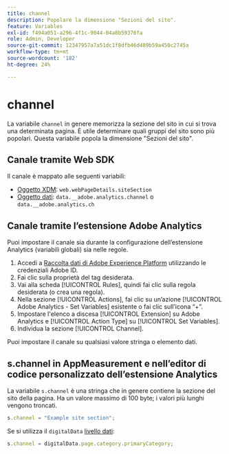 ```yaml
---
title: channel
description: Popolare la dimensione "Sezioni del sito".
feature: Variables
exl-id: f494a051-a296-4f1c-9044-04a8b59376fa
role: Admin, Developer
source-git-commit: 12347957a7a51dc1f8dfb46d489b59a450c2745a
workflow-type: tm+mt
source-wordcount: '182'
ht-degree: 24%

---
```


# channel

La variabile `channel` in genere memorizza la sezione del sito in cui si trova una determinata pagina. È utile determinare quali gruppi del sito sono più popolari. Questa variabile popola la dimensione &quot;Sezioni del sito&quot;.

## Canale tramite Web SDK

Il canale è mappato alle seguenti variabili:

* [Oggetto XDM](/help/implement/aep-edge/xdm-var-mapping.md): `web.webPageDetails.siteSection`
* [Oggetto dati](/help/implement/aep-edge/data-var-mapping.md): `data.__adobe.analytics.channel` o `data.__adobe.analytics.ch`

## Canale tramite l’estensione Adobe Analytics

Puoi impostare il canale sia durante la configurazione dell’estensione Analytics (variabili globali) sia nelle regole.

1. Accedi a [Raccolta dati di Adobe Experience Platform](https://experience.adobe.com/data-collection) utilizzando le credenziali Adobe ID.
2. Fai clic sulla proprietà del tag desiderata.
3. Vai alla scheda [!UICONTROL Rules], quindi fai clic sulla regola desiderata (o crea una regola).
4. Nella sezione [!UICONTROL Actions], fai clic su un’azione [!UICONTROL Adobe Analytics - Set Variables] esistente o fai clic sull’icona “+”.
5. Impostare l&#39;elenco a discesa [!UICONTROL Extension] su Adobe Analytics e [!UICONTROL Action Type] su [!UICONTROL Set Variables].
6. Individua la sezione [!UICONTROL Channel].

Puoi impostare il canale su qualsiasi valore stringa o elemento dati.

## s.channel in AppMeasurement e nell’editor di codice personalizzato dell’estensione Analytics

La variabile `s.channel` è una stringa che in genere contiene la sezione del sito della pagina. Ha un valore massimo di 100 byte; i valori più lunghi vengono troncati.

```js
s.channel = "Example site section";
```

Se si utilizza il `digitalData` [livello dati](../../prepare/data-layer.md):

```js
s.channel = digitalData.page.category.primaryCategory;
```

